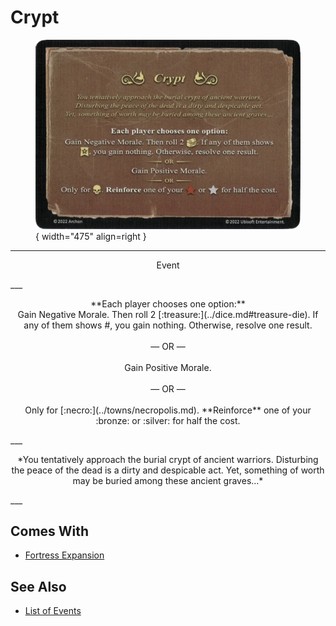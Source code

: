 # Crypt

<figure markdown="span">

![Crypt](../assets/events-crypt.webp){ width="475" align=right }

</figure>

___
<p style="text-align: center;" markdown>Event</p>
___
<p style="text-align: center;" markdown>**Each player chooses one option:** <br>Gain Negative Morale. Then roll 2 [:treasure:](../dice.md#treasure-die). If any of them shows #, you gain nothing. Otherwise, resolve one result.<br><br>— OR —<br><br>Gain Positive Morale.<br><br>— OR —<br><br>Only for [:necro:](../towns/necropolis.md). **Reinforce** one of your :bronze: or :silver: for half the cost.</p>
___
<p style="text-align: center;" markdown>*You tentatively approach the burial crypt of ancient warriors. Disturbing the peace of the dead is a dirty and despicable act. Yet, something of worth may be buried among these ancient graves...*</p>
___


## Comes With

- [Fortress Expansion](../content.md)


## See Also

- [List of Events](index.md)
